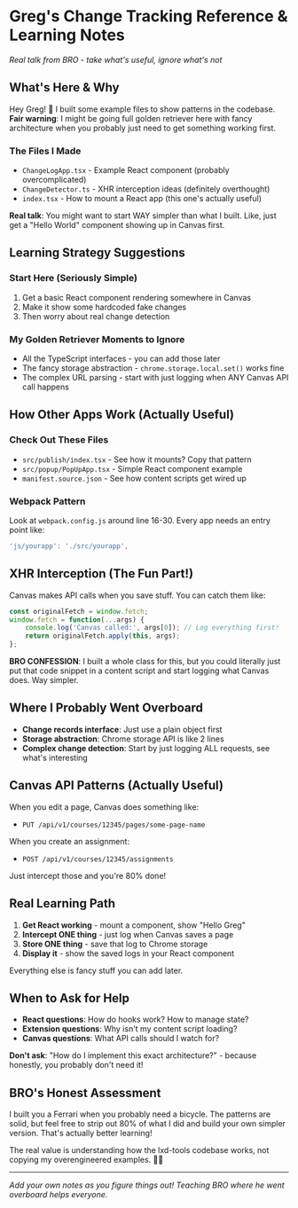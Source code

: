 # Greg's Change Tracking Reference & Learning Notes
*Real talk from BRO - take what's useful, ignore what's not*

## What's Here & Why

Hey Greg! 🍻 I built some example files to show patterns in the codebase. **Fair warning**: I might be going full golden retriever here with fancy architecture when you probably just need to get something working first.

### The Files I Made
- `ChangeLogApp.tsx` - Example React component (probably overcomplicated)
- `ChangeDetector.ts` - XHR interception ideas (definitely overthought)
- `index.tsx` - How to mount a React app (this one's actually useful)

**Real talk**: You might want to start WAY simpler than what I built. Like, just get a "Hello World" component showing up in Canvas first.

## Learning Strategy Suggestions

### Start Here (Seriously Simple)
1. Get a basic React component rendering somewhere in Canvas
2. Make it show some hardcoded fake changes
3. Then worry about real change detection

### My Golden Retriever Moments to Ignore
- All the TypeScript interfaces - you can add those later
- The fancy storage abstraction - `chrome.storage.local.set()` works fine
- The complex URL parsing - start with just logging when ANY Canvas API call happens

## How Other Apps Work (Actually Useful)

### Check Out These Files
- `src/publish/index.tsx` - See how it mounts? Copy that pattern
- `src/popup/PopUpApp.tsx` - Simple React component example
- `manifest.source.json` - See how content scripts get wired up

### Webpack Pattern
Look at `webpack.config.js` around line 16-30. Every app needs an entry point like:
```javascript
'js/yourapp': './src/yourapp',
```

## XHR Interception (The Fun Part!)

Canvas makes API calls when you save stuff. You can catch them like:
```javascript
const originalFetch = window.fetch;
window.fetch = function(...args) {
    console.log('Canvas called:', args[0]); // Log everything first!
    return originalFetch.apply(this, args);
};
```

**BRO CONFESSION**: I built a whole class for this, but you could literally just put that code snippet in a content script and start logging what Canvas does. Way simpler.

## Where I Probably Went Overboard

- **Change records interface**: Just use a plain object first
- **Storage abstraction**: Chrome storage API is like 2 lines
- **Complex change detection**: Start by just logging ALL requests, see what's interesting

## Canvas API Patterns (Actually Useful)

When you edit a page, Canvas does something like:
- `PUT /api/v1/courses/12345/pages/some-page-name`

When you create an assignment:
- `POST /api/v1/courses/12345/assignments`

Just intercept those and you're 80% done!

## Real Learning Path

1. **Get React working** - mount a component, show "Hello Greg"
2. **Intercept ONE thing** - just log when Canvas saves a page
3. **Store ONE thing** - save that log to Chrome storage
4. **Display it** - show the saved logs in your React component

Everything else is fancy stuff you can add later.

## When to Ask for Help

- **React questions**: How do hooks work? How to manage state?
- **Extension questions**: Why isn't my content script loading?
- **Canvas questions**: What API calls should I watch for?

**Don't ask**: "How do I implement this exact architecture?" - because honestly, you probably don't need it!

## BRO's Honest Assessment

I built you a Ferrari when you probably need a bicycle. The patterns are solid, but feel free to strip out 80% of what I did and build your own simpler version. That's actually better learning!

The real value is understanding how the lxd-tools codebase works, not copying my overengineered examples. 🤜🤛

---

*Add your own notes as you figure things out! Teaching BRO where he went overboard helps everyone.*